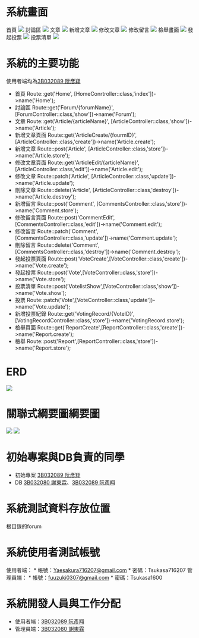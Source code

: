 # 系統畫面
  首頁
  ![](https://i.imgur.com/x79LjLj.jpeg)
  討論區
  ![](https://i.imgur.com/Arj0sXd.jpeg)
  文章
  ![](https://i.imgur.com/gLomQ9C.jpg)
  新增文章
  ![](https://i.imgur.com/NInjcRh.jpeg)
  修改文章
  ![](https://i.imgur.com/9QE3kwM.jpeg)
  修改留言
  ![](https://i.imgur.com/EWY8te4.jpeg)
  檢舉畫面
  ![](https://i.imgur.com/HOJJjgp.jpeg)
  發起投票
  ![](https://i.imgur.com/dhZh9oX.jpeg)
  投票清單
  ![](https://i.imgur.com/asYvsLK.jpeg)
# 系統的主要功能
  使用者端均為[3B032089 阮彥翔](https://github.com/3B032089)
  * 首頁 Route::get('Home', [HomeConrtroller::class,'index'])->name('Home');
  * 討論區 Route::get('Forum/{forumName}', [ForumController::class,'show'])->name('Forum');
  * 文章 Route::get('Article/{articleName}', [ArticleController::class,'show'])->name('Article');
  * 新增文章頁面 Route::get('ArticleCreate/{fourmID}', [ArticleController::class,'create'])->name('Article.create');
  * 新增文章 Route::post('Article', [ArticleController::class,'store'])->name('Article.store');
  * 修改文章頁面 Route::get('ArticleEdit/{articleName}',[ArticleController::class,'edit'])->name('Article.edit');
  * 修改文章 Route::patch('Article', [ArticleController::class,'update'])->name('Article.update');
  * 刪除文章 Route::delete('Article', [ArticleController::class,'destroy'])->name('Article.destroy');
  * 新增留言 Route::post('Comment', [CommentsController::class,'store'])->name('Comment.store');
  * 修改留言頁面 Route::post('CommentEdit', [CommentsController::class,'edit'])->name('Comment.edit');
  * 修改留言 Route::patch('Comment', [CommentsController::class,'update'])->name('Comment.update');
  * 刪除留言 Route::delete('Comment', [CommentsController::class,'destroy'])->name('Comment.destroy');
  * 發起投票頁面 Route::post('VoteCreate',[VoteController::class,'create'])->name('Vote.create');
  * 發起投票 Route::post('Vote',[VoteController::class,'store'])->name('Vote.store');
  * 投票清單 Route::post('VotelistShow',[VoteController::class,'show'])->name('Vote.show');
  * 投票 Route::patch('Vote',[VoteController::class,'update'])->name('Vote.update');
  * 新增投票紀錄 Route::get('VotingRecord/{VoteID}',[VotingRecordController::class,'store'])->name('VotingRecord.store');
  * 檢舉頁面 Route::get('ReportCreate',[ReportController::class,'create'])->name('Report.create');
  * 檢舉 Route::post('Report',[ReportController::class,'store'])->name('Report.store');
# ERD
   ![](https://i.imgur.com/bd0q2X7.jpg)
# 關聯式綱要圖綱要圖
   ![](https://i.imgur.com/fh2dE38.jpeg)
   ![](https://i.imgur.com/io2SllQ.jpeg)
# 初始專案與DB負責的同學
   * 初始專案 [3B032089 阮彥翔](https://github.com/3B032089)
   * DB [3B032080 謝東霖](https://github.com/3B032080)、[3B032089 阮彥翔](https://github.com/3B032089)
# 系統測試資料存放位置
   根目錄的forum
# 系統使用者測試帳號
   使用者端：
      * 帳號：Yaesakura716207@gmail.com
      * 密碼：Tsukasa716207
   管理員端：
      * 帳號：fuuzuki0307@gmail.com
      * 密碼：Tsukasa1600
# 系統開發人員與工作分配
   * 使用者端：[3B032089 阮彥翔](https://github.com/3B032089)
   * 管理員端：[3B032080 謝東霖](https://github.com/3B032080)
